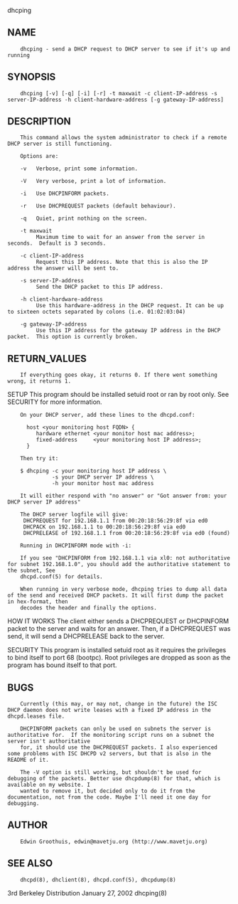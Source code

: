   dhcping
 
## NAME
        dhcping - send a DHCP request to DHCP server to see if it's up and running
 
## SYNOPSIS
        dhcping [-v] [-q] [-i] [-r] -t maxwait -c client-IP-address -s server-IP-address -h client-hardware-address [-g gateway-IP-address]
 
## DESCRIPTION
        This command allows the system administrator to check if a remote DHCP server is still functioning.
 
        Options are:
 
        -v   Verbose, print some information.
 
        -V   Very verbose, print a lot of information.
 
        -i   Use DHCPINFORM packets.
 
        -r   Use DHCPREQUEST packets (default behaviour).
 
        -q   Quiet, print nothing on the screen.
 
        -t maxwait
             Maximum time to wait for an answer from the server in seconds.  Default is 3 seconds.
 
        -c client-IP-address
             Request this IP address. Note that this is also the IP address the answer will be sent to.
 
        -s server-IP-address
             Send the DHCP packet to this IP address.
 
        -h client-hardware-address
             Use this hardware-address in the DHCP request. It can be up to sixteen octets separated by colons (i.e. 01:02:03:04)
 
        -g gateway-IP-address
             Use this IP address for the gateway IP address in the DHCP packet.  This option is currently broken.
 
## RETURN_VALUES
        If everything goes okay, it returns 0. If there went something wrong, it returns 1.
 
 SETUP
        This program should be installed setuid root or ran by root only.  See SECURITY for more information.
 
        On your DHCP server, add these lines to the dhcpd.conf:
 
          host <your monitoring host FQDN> {
             hardware ethernet <your monitor host mac address>;
             fixed-address     <your monitoring host IP address>;
          }
 
        Then try it:
 
        $ dhcping -c your monitoring host IP address \
                  -s your DHCP server IP address \
                  -h your monitor host mac address
 
        It will either respond with "no answer" or "Got answer from: your DHCP server IP address"
 
        The DHCP server logfile will give:
         DHCPREQUEST for 192.168.1.1 from 00:20:18:56:29:8f via ed0
         DHCPACK on 192.168.1.1 to 00:20:18:56:29:8f via ed0
         DHCPRELEASE of 192.168.1.1 from 00:20:18:56:29:8f via ed0 (found)
 
        Running in DHCPINFORM mode with -i:
 
        If you see "DHCPINFORM from 192.168.1.1 via xl0: not authoritative for subnet 192.168.1.0", you should add the authoritative statement to the subnet, See
        dhcpd.conf(5) for details.
 
        When running in very verbose mode, dhcping tries to dump all data of the send and received DHCP packets. It will first dump the packet in hex-format, then
        decodes the header and finally the options.
 
 HOW IT WORKS
        The client either sends a DHCPREQUEST or DHCPINFORM packet to the server and waits for an answer. Then, if a DHCPREQUEST was send, it will send a DHCPRELEASE
        back to the server.
 
 SECURITY
        This program is installed setuid root as it requires the privileges to bind itself to port 68 (bootpc). Root privileges are dropped as soon as the program
        has bound itself to that port.
 
## BUGS
        Currently (this may, or may not, change in the future) the ISC DHCP daemon does not write leases with a fixed IP address in the dhcpd.leases file.
 
        DHCPINFORM packets can only be used on subnets the server is authoritative for.  If the monitoring script runs on a subnet the server isn't authoritative
        for, it should use the DHCPREQUEST packets. I also experienced some problems with ISC DHCPD v2 servers, but that is also in the README of it.
 
        The -V option is still working, but shouldn't be used for debugging of the packets. Better use dhcpdump(8) for that, which is available on my website. I
        wanted to remove it, but decided only to do it from the documentation, not from the code. Maybe I'll need it one day for debugging.
 
## AUTHOR
        Edwin Groothuis, edwin@mavetju.org (http://www.mavetju.org)
 
## SEE ALSO
        dhcpd(8), dhclient(8), dhcpd.conf(5), dhcpdump(8)
 
 3rd Berkeley Distribution                                                 January 27, 2002                                                                dhcping(8)

